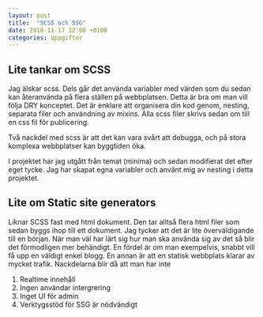 ```yaml
---
layout: post
title:  "SCSS och SSG"
date: 2018-11-17 12:00 +0100
categories: Uppgifter
---
```

## Lite tankar om SCSS
Jag älskar scss. Dels går det använda variabler med värden som du sedan kan återanvända
på flera ställen på webbplatsen. Detta är bra om man vill följa DRY konceptet. 
Det är enklare att organisera din kod genom, nesting, separata filer och användning av mixins.
Alla scss filer skrivs sedan om till en css fil för publicering.

Två nackdel med scss är att det kan vara svårt att debugga, och på stora komplexa webbplatser kan byggtiden öka.

I projektet har jag utgått från temat (minima) och sedan modifierat det efter eget tycke.
Jag har skapat egna variabler och använt mig av nesting i detta projektet.


## Lite om Static site generators
Liknar SCSS fast med html dokument. Den tar alltså flera html filer som sedan byggs ihop till ett dokument.
Jag tycker att det är lite överväldigande till en början. När man väl har lärt sig hur man ska använda sig av det så blir det förmodligen mer behändigt.
En fördel är om man exempelvis, snabbt vill få upp en väldigt enkel blogg. En annan är att en statisk webbplats klarar av mycket trafik. 
Nackdelarna blir då att man har inte
1. Realtime innehåll
2. Ingen användar intergrering
3. Inget UI för admin
4. Verktygsstöd för SSG är nödvändigt
